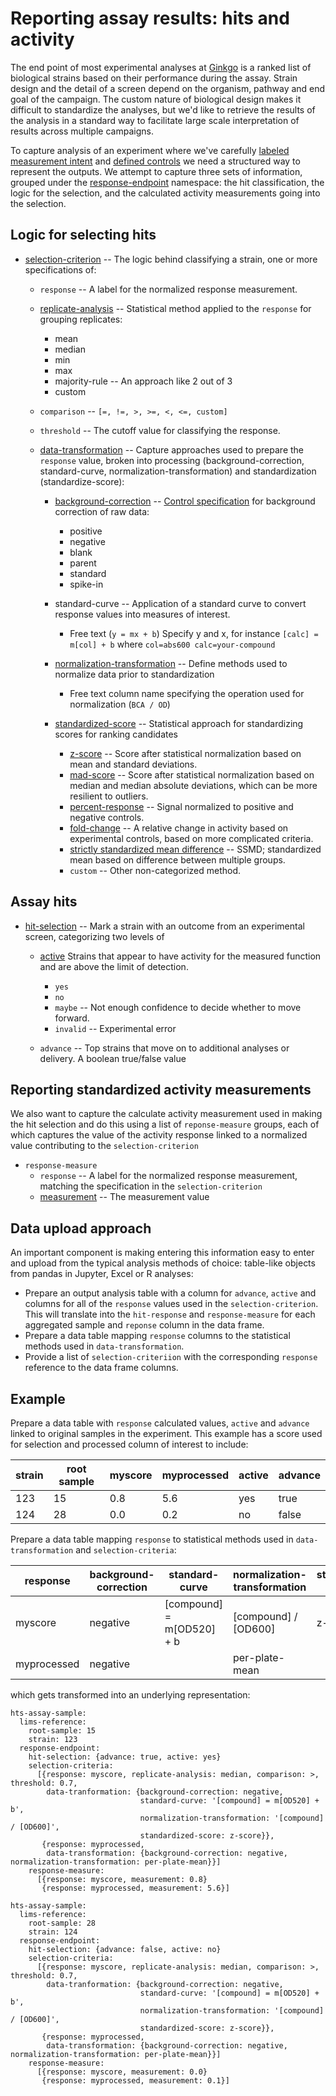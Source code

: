 # Reporting assay results: hits and activity

The end point of most experimental analyses at
[Ginkgo](https://www.ginkgobioworks.com/) is a ranked list of biological strains
based on their performance during the assay. Strain design and the detail of a
screen depend on the organism, pathway and end goal of the
campaign. The custom nature of biological design makes it difficult to
standardize the analyses, but we'd like to retrieve the results of the analysis
in a standard way to facilitate large scale interpretation of results across
multiple campaigns.

To capture analysis of an experiment where we've carefully [labeled measurement intent](https://github.com/ginkgobioworks/ontology-clean/blob/master/docs/experimental_plate_labels.md)
and [defined controls](https://github.com/ginkgobioworks/ontology-clean/blob/master/docs/representing_controls.md)
we need a structured way to represent the outputs. We attempt to capture three
sets of information, grouped under the
[response-endpoint](https://www.ebi.ac.uk/ols/ontologies/bao/terms?iri=http%3A%2F%2Fwww.bioassayontology.org%2Fbao%23BAO_0000181)
namespace: the hit classification, the logic for the selection, and the calculated
activity measurements going into the selection.

## Logic for selecting hits

- [selection-criterion](https://www.ebi.ac.uk/ols/ontologies/obi/terms?iri=http%3A%2F%2Fpurl.obolibrary.org%2Fobo%2FOBI_0001755)
  -- The logic behind classifying a strain, one or more specifications of:
 
  - `response` -- A label for the normalized response measurement.
  - [replicate-analysis](https://www.ebi.ac.uk/ols/ontologies/obi/terms?iri=http%3A%2F%2Fpurl.obolibrary.org%2Fobo%2FOBI_0200057) -- Statistical method applied to the `response` for grouping replicates:
     - mean
     - median
     - min
     - max
     - majority-rule -- An approach like 2 out of 3
     - custom
  - `comparison` -- `[=, !=, >, >=, <, <=, custom]`
  - `threshold` -- The cutoff value for classifying the response.

  - [data-transformation](https://www.ebi.ac.uk/ols/ontologies/stato/terms?iri=http%3A%2F%2Fpurl.obolibrary.org%2Fobo%2FOBI_0200166) -- Capture approaches used to prepare the `response` value, broken into processing (background-correction, standard-curve, normalization-transformation) and standardization (standardize-score):

     - [background-correction](https://www.ebi.ac.uk/ols/ontologies/obi/terms?iri=http%3A%2F%2Fpurl.obolibrary.org%2Fobo%2FOBI_0000666) -- [Control specification](https://github.com/ginkgobioworks/ontology-clean/blob/master/docs/representing_controls.md#approaches-for-modeling-controls-and-requests-for-discussion) for background correction of raw data:
       - positive
       - negative
       - blank
       - parent
       - standard
       - spike-in

     - standard-curve -- Application of a standard curve to convert response values into measures of interest.
        - Free text (`y = mx + b`) Specify y and x, for instance `[calc] = m[col] + b` where `col=abs600 calc=your-compound`

     - [normalization-transformation](https://www.ebi.ac.uk/ols/ontologies/obi/terms?iri=http%3A%2F%2Fpurl.obolibrary.org%2Fobo%2FOBI_0200169) -- Define methods used to normalize data prior to standardization
        - Free text column name specifying the operation used for normalization (`BCA / OD`)

    - [standardized-score](https://www.ebi.ac.uk/ols/ontologies/so/terms?iri=http%3A%2F%2Fpurl.obolibrary.org%2Fobo%2FSO_0001685) -- Statistical approach for standardizing scores for ranking candidates
       - [z-score](https://www.ebi.ac.uk/ols/ontologies/stato/terms?iri=http%3A%2F%2Fpurl.obolibrary.org%2Fobo%2FSTATO_0000104)
         -- Score after statistical normalization based on mean and standard deviations.
       - [mad-score](https://www.ebi.ac.uk/ols/ontologies/bao/terms?iri=http%3A%2F%2Fwww.bioassayontology.org%2Fbao%23BAO_0002127)
         -- Score after statistical normalization based on median and median absolute
         deviations, which can be more resilient to outliers.
       - [percent-response](https://www.ebi.ac.uk/ols/ontologies/bao/terms?iri=http%3A%2F%2Fwww.bioassayontology.org%2Fbao%23BAO_0000082)
         -- Signal normalized to positive and negative controls.
       - [fold-change](https://www.ebi.ac.uk/ols/ontologies/stato/terms?iri=http%3A%2F%2Fpurl.obolibrary.org%2Fobo%2FSTATO_0000169)
         -- A relative change in activity based on experimental controls, based on more
         complicated criteria.
       - [strictly standardized mean difference](https://www.ebi.ac.uk/ols/ontologies/stato/terms?iri=http%3A%2F%2Fpurl.obolibrary.org%2Fobo%2FSTATO_0000135)
         -- SSMD; standardized mean based on difference between multiple groups.
       - `custom` -- Other non-categorized method.

## Assay hits

- [hit-selection](https://www.ebi.ac.uk/ols/ontologies/stato/terms?iri=http%3A%2F%2Fpurl.obolibrary.org%2Fobo%2FSTATO_0000277) -- Mark a strain with an outcome from an experimental screen, categorizing two levels of 

  - [active](https://www.ebi.ac.uk/ols/ontologies/bao/terms?iri=http%3A%2F%2Fpurl.obolibrary.org%2Fobo%2FPATO_0002354) Strains that appear to have activity for the measured function and are above the limit of detection. 
    - `yes`
    - `no`
    - `maybe` -- Not enough confidence to decide whether to move forward.
    - `invalid` -- Experimental error

  - `advance` -- Top strains that move on to additional analyses or delivery. A
    boolean true/false value

## Reporting standardized activity measurements

We also want to capture the calculate activity measurement used in making the
hit selection and do this using a list of `reponse-measure` groups, each of
which captures the value of the activity response linked to a normalized value
contributing to the `selection-criterion`

- `response-measure`
  - `response` -- A label for the normalized response measurement, matching the
    specification in the `selection-criterion`
  - [measurement](https://www.ebi.ac.uk/ols/ontologies/stato/terms?iri=http%3A%2F%2Fpurl.obolibrary.org%2Fobo%2FIAO_0000109) -- The measurement value

## Data upload approach

An important component is making entering this information easy to enter and
upload from the typical analysis methods of choice: table-like objects from
pandas in Jupyter, Excel or R analyses:

- Prepare an output analysis table with a column for `advance`, `active` and columns for all of the
  `response` values used in the `selection-criterion`. This will translate into
  the `hit-response` and `response-measure` for each aggregated sample and `reponse` column
  in the data frame.
- Prepare a data table mapping `response` columns to the statistical methods
  used in `data-transformation`.
- Provide a list of `selection-criteriion` with the corresponding `response`
  reference to the data frame columns.

## Example

Prepare a data table with `response` calculated values, `active` and `advance`
linked to original samples in the experiment. This example has a score used for
selection and processed column of interest to include:

| strain | root sample | myscore | myprocessed | active | advance |
| ---    | ---         | ---     | ---         | ---    | ---     |
| 123    | 15          | 0.8     | 5.6         | yes    | true    |
| 124    | 28          | 0.0     | 0.2         | no     | false   |

Prepare a data table mapping `response` to statistical methods used in
`data-transformation` and `selection-criteria`:

| response    | background-correction | standard-curve            | normalization-transformation | standardized-score | replicate-analysis | comparison | threshold |
| ---         | ---                   | ---                       | ---                          | ---                | ---                | ---        | ---       |
| myscore     | negative              | [compound] = m[OD520] + b | [compound] / [OD600]         | z-score            | median             | >          | 0.7       |
| myprocessed | negative              |                           | per-plate-mean               |                    |                    |            |           |

which gets transformed into an underlying representation:
```
hts-assay-sample:
  lims-reference:
    root-sample: 15
    strain: 123
  response-endpoint:
    hit-selection: {advance: true, active: yes}
    selection-criteria:
      [{response: myscore, replicate-analysis: median, comparison: >, threshold: 0.7,
        data-tranformation: {background-correction: negative,
                             standard-curve: '[compound] = m[OD520] + b',
                             normalization-transformation: '[compound] / [OD600]',
                             standardized-score: z-score}},
       {response: myprocessed,
        data-transformation: {background-correction: negative, normalization-transformation: per-plate-mean}}]
    response-measure:
      [{response: myscore, measurement: 0.8}
       {response: myprocessed, measurement: 5.6}]

hts-assay-sample:
  lims-reference:
    root-sample: 28
    strain: 124
  response-endpoint:
    hit-selection: {advance: false, active: no}
    selection-criteria:
      [{response: myscore, replicate-analysis: median, comparison: >, threshold: 0.7,
        data-tranformation: {background-correction: negative,
                             standard-curve: '[compound] = m[OD520] + b',
                             normalization-transformation: '[compound] / [OD600]',
                             standardized-score: z-score}},
       {response: myprocessed,
        data-transformation: {background-correction: negative, normalization-transformation: per-plate-mean}}]
    response-measure:
      [{response: myscore, measurement: 0.0}
       {response: myprocessed, measurement: 0.1}]
```
